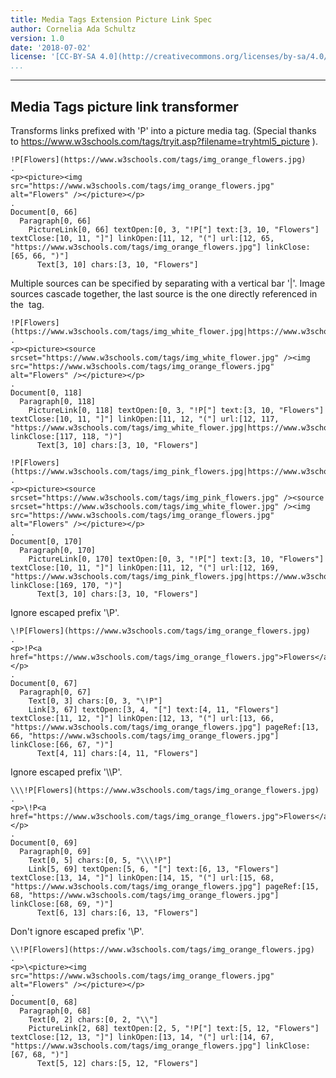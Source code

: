 ```yaml
---
title: Media Tags Extension Picture Link Spec
author: Cornelia Ada Schultz
version: 1.0
date: '2018-07-02'
license: '[CC-BY-SA 4.0](http://creativecommons.org/licenses/by-sa/4.0/)'
...
```


---

## Media Tags picture link transformer

Transforms links prefixed with 'P' into a picture media tag. (Special thanks to
https://www.w3schools.com/tags/tryit.asp?filename=tryhtml5_picture ).

```````````````````````````````` example Media Tags picture link transformer: 1
!P[Flowers](https://www.w3schools.com/tags/img_orange_flowers.jpg)
.
<p><picture><img src="https://www.w3schools.com/tags/img_orange_flowers.jpg" alt="Flowers" /></picture></p>
.
Document[0, 66]
  Paragraph[0, 66]
    PictureLink[0, 66] textOpen:[0, 3, "!P["] text:[3, 10, "Flowers"] textClose:[10, 11, "]"] linkOpen:[11, 12, "("] url:[12, 65, "https://www.w3schools.com/tags/img_orange_flowers.jpg"] linkClose:[65, 66, ")"]
      Text[3, 10] chars:[3, 10, "Flowers"]
````````````````````````````````


Multiple sources can be specified by separating with a vertical bar '|'. Image sources cascade
together, the last source is the one directly referenced in the <img> tag.

```````````````````````````````` example Media Tags picture link transformer: 2
!P[Flowers](https://www.w3schools.com/tags/img_white_flower.jpg|https://www.w3schools.com/tags/img_orange_flowers.jpg)
.
<p><picture><source srcset="https://www.w3schools.com/tags/img_white_flower.jpg" /><img src="https://www.w3schools.com/tags/img_orange_flowers.jpg" alt="Flowers" /></picture></p>
.
Document[0, 118]
  Paragraph[0, 118]
    PictureLink[0, 118] textOpen:[0, 3, "!P["] text:[3, 10, "Flowers"] textClose:[10, 11, "]"] linkOpen:[11, 12, "("] url:[12, 117, "https://www.w3schools.com/tags/img_white_flower.jpg|https://www.w3schools.com/tags/img_orange_flowers.jpg"] linkClose:[117, 118, ")"]
      Text[3, 10] chars:[3, 10, "Flowers"]
````````````````````````````````


```````````````````````````````` example Media Tags picture link transformer: 3
!P[Flowers](https://www.w3schools.com/tags/img_pink_flowers.jpg|https://www.w3schools.com/tags/img_white_flower.jpg|https://www.w3schools.com/tags/img_orange_flowers.jpg)
.
<p><picture><source srcset="https://www.w3schools.com/tags/img_pink_flowers.jpg" /><source srcset="https://www.w3schools.com/tags/img_white_flower.jpg" /><img src="https://www.w3schools.com/tags/img_orange_flowers.jpg" alt="Flowers" /></picture></p>
.
Document[0, 170]
  Paragraph[0, 170]
    PictureLink[0, 170] textOpen:[0, 3, "!P["] text:[3, 10, "Flowers"] textClose:[10, 11, "]"] linkOpen:[11, 12, "("] url:[12, 169, "https://www.w3schools.com/tags/img_pink_flowers.jpg|https://www.w3schools.com/tags/img_white_flower.jpg|https://www.w3schools.com/tags/img_orange_flowers.jpg"] linkClose:[169, 170, ")"]
      Text[3, 10] chars:[3, 10, "Flowers"]
````````````````````````````````


Ignore escaped prefix '\P'.

```````````````````````````````` example Media Tags picture link transformer: 4
\!P[Flowers](https://www.w3schools.com/tags/img_orange_flowers.jpg)
.
<p>!P<a href="https://www.w3schools.com/tags/img_orange_flowers.jpg">Flowers</a></p>
.
Document[0, 67]
  Paragraph[0, 67]
    Text[0, 3] chars:[0, 3, "\!P"]
    Link[3, 67] textOpen:[3, 4, "["] text:[4, 11, "Flowers"] textClose:[11, 12, "]"] linkOpen:[12, 13, "("] url:[13, 66, "https://www.w3schools.com/tags/img_orange_flowers.jpg"] pageRef:[13, 66, "https://www.w3schools.com/tags/img_orange_flowers.jpg"] linkClose:[66, 67, ")"]
      Text[4, 11] chars:[4, 11, "Flowers"]
````````````````````````````````


Ignore escaped prefix '\\\P'.

```````````````````````````````` example Media Tags picture link transformer: 5
\\\!P[Flowers](https://www.w3schools.com/tags/img_orange_flowers.jpg)
.
<p>\!P<a href="https://www.w3schools.com/tags/img_orange_flowers.jpg">Flowers</a></p>
.
Document[0, 69]
  Paragraph[0, 69]
    Text[0, 5] chars:[0, 5, "\\\!P"]
    Link[5, 69] textOpen:[5, 6, "["] text:[6, 13, "Flowers"] textClose:[13, 14, "]"] linkOpen:[14, 15, "("] url:[15, 68, "https://www.w3schools.com/tags/img_orange_flowers.jpg"] pageRef:[15, 68, "https://www.w3schools.com/tags/img_orange_flowers.jpg"] linkClose:[68, 69, ")"]
      Text[6, 13] chars:[6, 13, "Flowers"]
````````````````````````````````


Don't ignore escaped prefix '\\P'.

```````````````````````````````` example Media Tags picture link transformer: 6
\\!P[Flowers](https://www.w3schools.com/tags/img_orange_flowers.jpg)
.
<p>\<picture><img src="https://www.w3schools.com/tags/img_orange_flowers.jpg" alt="Flowers" /></picture></p>
.
Document[0, 68]
  Paragraph[0, 68]
    Text[0, 2] chars:[0, 2, "\\"]
    PictureLink[2, 68] textOpen:[2, 5, "!P["] text:[5, 12, "Flowers"] textClose:[12, 13, "]"] linkOpen:[13, 14, "("] url:[14, 67, "https://www.w3schools.com/tags/img_orange_flowers.jpg"] linkClose:[67, 68, ")"]
      Text[5, 12] chars:[5, 12, "Flowers"]
````````````````````````````````

